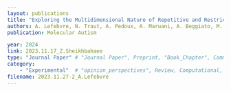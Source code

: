 ```yaml
---
layout: publications
title: "Exploring the Multidimensional Nature of Repetitive and Restricted Behaviors and Interests (RRBI) in Autism: Neuroanatomical Correlates and Clinical Implications"
authors: A. Lefebvre, N. Traut, A. Pedoux, A. Maruani, A. Beggiato, M. Elmaleh, D. Germanaud, A. Amestoy, M. Ly-Le Moal, C. Chatham, L. Murtagh, M. Bouvard, M. Alisson, M. Leboyer, T. Bourgeron, R. Toro, G. Dumas, C. Moreau, R. Delorme
publication: Molecular Autism

year: 2024
link: 2023.11.17_Z.Sheikhbahaee
type: "Journal Paper" # "Journal Paper", Preprint, "Book_Chapter", Comment, "Poster_Conference"
category: 
    - "Experimental"  # "opinion_perspectives", Review, Computational, Social Cognitive and Affective Neuroscience, Experimental
filename: 2023.11.27-2_A.Lefebvre
---
```

